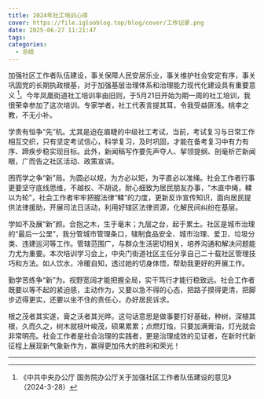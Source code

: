 ```yaml
---
title: 2024年社工培训心得
cover: https://file.iglooblog.top/blog/cover/工作记录.png
date: 2025-06-27 11:21:47
tags:
categories:
  - 总结
---
```


加强社区工作者队伍建设，事关保障人民安居乐业，事关维护社会安定有序，事关巩固党的长期执政根基，对于加强基层治理体系和治理能力现代化建设具有重要意义 [^1]。今年凤凰街道社工培训率由旧则，于5月21日开始为期一周的社工培训，我很荣幸参加了这次培训。专家学者，社工代表言提其耳，令我受益匪浅。桃李之教，不无小补。

学贵有恒争“先”机。尤其是迫在眉睫的中级社工考试，当前，考试复习与日常工作相互交织，只有坚定考试信心，科学复习，及时巩固，才能在备考复习中有力有序、蹄疾步稳实现目标。此外，新闻稿写作要先声夺人、挈领提纲、剖毫析芒新闻眼，广而告之社区活动、政策宣讲。

困而学之争“新”局。为圆必以规，为方必以矩，为平直必以准绳。社会工作者行事更要坚守底线思维，不越权、不胡说，耐心细致为居民朋友办事，“木直中绳，輮以为轮”，社会工作者牢牢把握法律“輮”的力度，更新反诈宣传知识，面向居民提供法律援助，开展司法日活动，利用好辖区法律资源，化解民间纠纷在基层。

学如不及展“新”颜。合抱之木，生于毫末；九层之台，起于累土。社区是城市治理的“最后一公里”，我分管城市管理条口，辖制食品安全、城市治理、爱卫、垃圾分类、违建巡河等工作。管辖范围广，与群众生活密切相关，培养沟通和解决问题能力尤为重要。本次培训学习会上，中央门街道社区主任分享自己二十载社区管理技巧和方法。如人饮水，冷暖自知，透过她的切身体悟，帮助我更好的开展工作。

勤学苦练争“新”为。视野宽阔才能把握全局，实干笃行才能行稳致远。社会工作者既要以等不起的紧迫感，主动作为，又要以急不得的心态，把路子摸得更清，把脚步迈得更实，还要以坐不住的责任心，办好居民诉求。

根之茂者其实遂，膏之沃者其光晔。这句话意思是做事要打好基础，种树，深植其根，久而久之，树木就枝叶峻茂，硕果累累；点燃灯烛，只要加满膏油，灯光就会非常明亮。社会工作者是社会治理的实践者，更是治理成效的见证者，在新时代新征程上展现新气象新作为，赢得更加伟大的胜利和荣光！

------

[^1]:《中共中央办公厅 国务院办公厅关于加强社区工作者队伍建设的意见》（2024-3-28）
